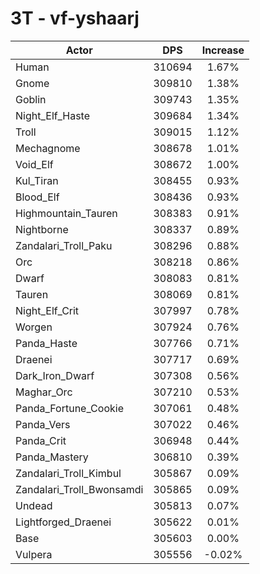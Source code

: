 # 3T - vf-yshaarj
| Actor | DPS | Increase |
|---|:---:|:---:|
|Human|310694|1.67%|
|Gnome|309810|1.38%|
|Goblin|309743|1.35%|
|Night_Elf_Haste|309684|1.34%|
|Troll|309015|1.12%|
|Mechagnome|308678|1.01%|
|Void_Elf|308672|1.00%|
|Kul_Tiran|308455|0.93%|
|Blood_Elf|308436|0.93%|
|Highmountain_Tauren|308383|0.91%|
|Nightborne|308337|0.89%|
|Zandalari_Troll_Paku|308296|0.88%|
|Orc|308218|0.86%|
|Dwarf|308083|0.81%|
|Tauren|308069|0.81%|
|Night_Elf_Crit|307997|0.78%|
|Worgen|307924|0.76%|
|Panda_Haste|307766|0.71%|
|Draenei|307717|0.69%|
|Dark_Iron_Dwarf|307308|0.56%|
|Maghar_Orc|307210|0.53%|
|Panda_Fortune_Cookie|307061|0.48%|
|Panda_Vers|307022|0.46%|
|Panda_Crit|306948|0.44%|
|Panda_Mastery|306810|0.39%|
|Zandalari_Troll_Kimbul|305867|0.09%|
|Zandalari_Troll_Bwonsamdi|305865|0.09%|
|Undead|305813|0.07%|
|Lightforged_Draenei|305622|0.01%|
|Base|305603|0.00%|
|Vulpera|305556|-0.02%|
